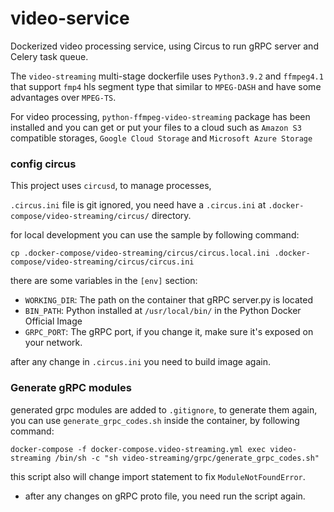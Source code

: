 # video-service
Dockerized video processing service, using Circus to run gRPC server and Celery task queue. 

The `video-streaming` multi-stage dockerfile uses `Python3.9.2` and `ffmpeg4.1` that support `fmp4` hls segment type that similar to `MPEG-DASH` and have some advantages over `MPEG-TS`.

For video processing, `python-ffmpeg-video-streaming` package has been installed and you can get or put your files to a cloud such as `Amazon S3` compatible storages, `Google Cloud Storage` and `Microsoft Azure Storage` 

### config circus

This project uses `circusd`, to manage processes, 

`.circus.ini` file is git ignored, you need have a `.circus.ini` at `.docker-compose/video-streaming/circus/` directory. 

for local development you can use the sample by following command:

`cp .docker-compose/video-streaming/circus/circus.local.ini .docker-compose/video-streaming/circus/circus.ini`

there are some variables in the `[env]` section:

* `WORKING_DIR`: The path on the container that gRPC server.py is located
* `BIN_PATH`: Python installed at `/usr/local/bin/` in the Python Docker Official Image
* `GRPC_PORT`: The gRPC port, if you change it, make sure it's exposed on your network.

after any change in `.circus.ini` you need to build image again.

### Generate gRPC modules

generated grpc modules are added to `.gitignore`, to generate them again, you can use `generate_grpc_codes.sh` inside the container, by following command:

`docker-compose -f docker-compose.video-streaming.yml exec video-streaming /bin/sh -c "sh video-streaming/grpc/generate_grpc_codes.sh"`

this script also will change import statement to fix `ModuleNotFoundError`. 

* after any changes on gRPC proto file, you need run the script again.
